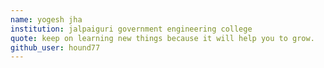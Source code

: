 ```yaml
---
name: yogesh jha
institution: jalpaiguri government engineering college
quote: keep on learning new things because it will help you to grow.
github_user: hound77
---
```

